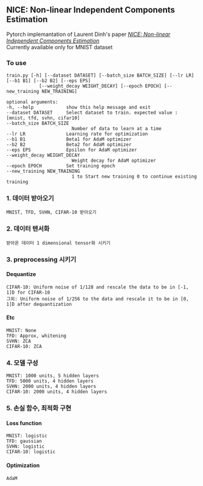 ## NICE: Non-linear Independent Components Estimation
Pytorch implemantation of Laurent Dinh's paper [*NICE: Non-linear Independent Components Estimation*](https://arxiv.org/abs/1410.8516)  
Currently available only for MNIST dataset  

### To use  
    train.py [-h] [--dataset DATASET] [--batch_size BATCH_SIZE] [--lr LR] [--b1 B1] [--b2 B2] [--eps EPS]
                [--weight_decay WEIGHT_DECAY] [--epoch EPOCH] [--new_training NEW_TRAINING]
              
    optional arguments:
    -h, --help            show this help message and exit
    --dataset DATASET     Select dataset to train. expected value : [mnist, tfd, svhn, cifar10]
    --batch_size BATCH_SIZE
                            Number of data to learn at a time
    --lr LR               Learning rate for optimization
    --b1 B1               Beta1 for AdaM optimizer
    --b2 B2               Beta2 for AdaM optimizer
    --eps EPS             Epsilon for AdaM optimizer
    --weight_decay WEIGHT_DECAY
                            Weight decay for AdaM optimizer
    --epoch EPOCH         Set training epoch
    --new_training NEW_TRAINING
                            1 to Start new training 0 to continue existing training

### 1. 데이터 받아오기
    MNIST, TFD, SVHN, CIFAR-10 받아오기
### 2. 데이터 텐서화
    받아온 데이터 1 dimensional tensor화 시키기
### 3. preprocessing 시키기
#### Dequantize
    CIFAR-10: Uniform noise of 1/128 and rescale the data to be in [-1, 1]D for CIFAR-10
    그외: Uniform noise of 1/256 to the data and rescale it to be in [0, 1]D after dequantization
#### Etc
    MNIST: None
    TFD: Approx, whitening
    SVHN: ZCA
    CIFAR-10: ZCA
### 4. 모델 구성
    MNIST: 1000 units, 5 hidden layers
    TFD: 5000 units, 4 hidden layers
    SVHN: 2000 units, 4 hidden layers
    CIFAR-10: 2000 units, 4 hidden layers
### 5. 손실 함수, 최적화 구현
  #### Loss function
    MNIST: logistic
    TFD: gaussian
    SVHN: logistic
    CIFAR-10: logistic
  #### Optimization
    AdaM
